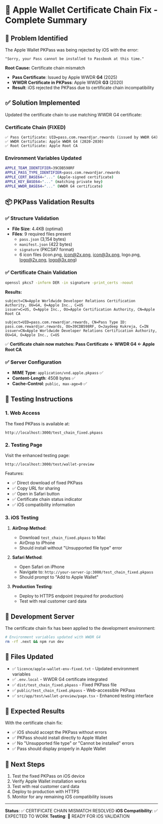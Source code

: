 # 🔧 Apple Wallet Certificate Chain Fix - Complete Summary

## 🚨 Problem Identified
The Apple Wallet PKPass was being rejected by iOS with the error:
```
"Sorry, your Pass cannot be installed to Passbook at this time."
```

**Root Cause:** Certificate chain mismatch
- **Pass Certificate**: Issued by Apple WWDR **G4** (2025)
- **WWDR Certificate in PKPass**: Apple WWDR **G3** (2020)
- **Result**: iOS rejected the PKPass due to certificate chain incompatibility

## ✅ Solution Implemented
Updated the certificate chain to use matching WWDR G4 certificate:

### Certificate Chain (FIXED)
```
✅ Pass Certificate: UID=pass.com.rewardjar.rewards (issued by WWDR G4)
✅ WWDR Certificate: Apple WWDR G4 (2020-2030)
✅ Root Certificate: Apple Root CA
```

### Environment Variables Updated
```bash
APPLE_TEAM_IDENTIFIER=39CDB598RF
APPLE_PASS_TYPE_IDENTIFIER=pass.com.rewardjar.rewards
APPLE_CERT_BASE64="..." (Apple-signed certificate)
APPLE_KEY_BASE64="..." (matching private key)
APPLE_WWDR_BASE64="..." (WWDR G4 certificate)
```

## 📦 PKPass Validation Results

### ✅ Structure Validation
- **File Size**: 4.4KB (optimal)
- **Files**: 9 required files present
  - `pass.json` (3,154 bytes)
  - `manifest.json` (422 bytes)
  - `signature` (PKCS#7 format)
  - 6 icon files (icon.png, icon@2x.png, icon@3x.png, logo.png, logo@2x.png, logo@3x.png)

### ✅ Certificate Chain Validation
```bash
openssl pkcs7 -inform DER -in signature -print_certs -noout
```
**Results:**
```
subject=CN=Apple Worldwide Developer Relations Certification Authority, OU=G4, O=Apple Inc., C=US
issuer=C=US, O=Apple Inc., OU=Apple Certification Authority, CN=Apple Root CA

subject=UID=pass.com.rewardjar.rewards, CN=Pass Type ID: pass.com.rewardjar.rewards, OU=39CDB598RF, O=Jaydeep Kukreja, C=IN
issuer=CN=Apple Worldwide Developer Relations Certification Authority, OU=G4, O=Apple Inc., C=US
```
✅ **Certificate chain now matches: Pass Certificate ← WWDR G4 ← Apple Root CA**

### ✅ Server Configuration
- **MIME Type**: `application/vnd.apple.pkpass` ✅
- **Content-Length**: 4508 bytes ✅
- **Cache-Control**: `public, max-age=0` ✅

## 🧪 Testing Instructions

### 1. Web Access
The fixed PKPass is available at:
```
http://localhost:3000/test_chain_fixed.pkpass
```

### 2. Testing Page
Visit the enhanced testing page:
```
http://localhost:3000/test/wallet-preview
```

Features:
- ✅ Direct download of fixed PKPass
- ✅ Copy URL for sharing
- ✅ Open in Safari button
- ✅ Certificate chain status indicator
- ✅ iOS compatibility information

### 3. iOS Testing
1. **AirDrop Method**: 
   - Download `test_chain_fixed.pkpass` to Mac
   - AirDrop to iPhone
   - Should install without "Unsupported file type" error

2. **Safari Method**:
   - Open Safari on iPhone
   - Navigate to: `http://your-server-ip:3000/test_chain_fixed.pkpass`
   - Should prompt to "Add to Apple Wallet"

3. **Production Testing**:
   - Deploy to HTTPS endpoint (required for production)
   - Test with real customer card data

## 🔄 Development Server
The certificate chain fix has been applied to the development environment:

```bash
# Environment variables updated with WWDR G4
rm -rf .next && npm run dev
```

## 📁 Files Updated
- ✅ `licence/apple-wallet-env-fixed.txt` - Updated environment variables
- ✅ `.env.local` - WWDR G4 certificate integrated
- ✅ `dist/test_chain_fixed.pkpass` - Fixed PKPass file
- ✅ `public/test_chain_fixed.pkpass` - Web-accessible PKPass
- ✅ `src/app/test/wallet-preview/page.tsx` - Enhanced testing interface

## 🎯 Expected Results
With the certificate chain fix:
- ✅ iOS should accept the PKPass without errors
- ✅ PKPass should install directly to Apple Wallet
- ✅ No "Unsupported file type" or "Cannot be installed" errors
- ✅ Pass should display properly in Apple Wallet

## 🚀 Next Steps
1. Test the fixed PKPass on iOS device
2. Verify Apple Wallet installation works
3. Test with real customer card data
4. Deploy to production with HTTPS
5. Monitor for any remaining iOS compatibility issues

---

**Status**: ✅ CERTIFICATE CHAIN MISMATCH RESOLVED
**iOS Compatibility**: ✅ EXPECTED TO WORK
**Testing**: 🧪 READY FOR iOS VALIDATION 